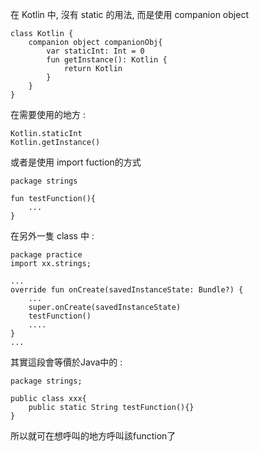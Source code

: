 在 Kotlin 中, 沒有 static 的用法, 而是使用 companion object
```
class Kotlin {
	companion object companionObj{
		var staticInt: Int = 0 
		fun getInstance(): Kotlin {
			return Kotlin
		}
	}
}
```
在需要使用的地方 : 
```
Kotlin.staticInt
Kotlin.getInstance()
```

或者是使用 import fuction的方式

```
package strings

fun testFunction(){
	...
}

```

在另外一隻 class 中 : 

```
package practice
import xx.strings;

...
override fun onCreate(savedInstanceState: Bundle?) {
	...
	super.onCreate(savedInstanceState)
	testFunction()
	....			
}
...
```

其實這段會等價於Java中的 :

```
package strings;

public class xxx{
	public static String testFunction(){}
}	
```

所以就可在想呼叫的地方呼叫該function了



